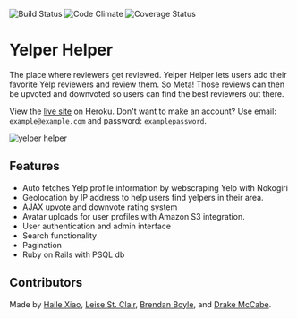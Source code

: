 ![Build Status](https://codeship.com/projects/a2824580-42b4-0133-cd9b-1eb5f82d52fc/status?branch=master)
![Code Climate](https://codeclimate.com/github/hailexiao/metayelp.png)
![Coverage Status](https://coveralls.io/repos/github/hailexiao/metayelp/badge.png)

# Yelper Helper

The place where reviewers get reviewed. Yelper Helper lets users add their favorite Yelp reviewers and review them. So Meta! Those reviews can then be upvoted and downvoted so users can find the best reviewers out there.

View the [live site](https://thawing-fjord-2568.herokuapp.com/) on Heroku.
Don't want to make an account? Use email: ```example@example.com``` and password: ```examplepassword```.

![yelper helper](http://g.recordit.co/cocAhvQCrM.gif)

## Features

* Auto fetches Yelp profile information by webscraping Yelp with Nokogiri
* Geolocation by IP address to help users find yelpers in their area.
* AJAX upvote and downvote rating system
* Avatar uploads for user profiles with Amazon S3 integration.
* User authentication and admin interface
* Search functionality
* Pagination
* Ruby on Rails with PSQL db

## Contributors

Made by [Haile Xiao](https://github.com/hailexiao), [Leise St. Clair](https://github.com/estcla), [Brendan Boyle](https://github.com/brendanboyle87), and [Drake McCabe](https://github.com/drakemccabe).
